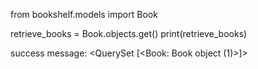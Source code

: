 from bookshelf.models import Book

retrieve_books = Book.objects.get()
print(retrieve_books)

success message:
<QuerySet [<Book: Book object (1)>]>
